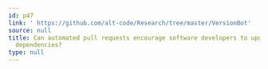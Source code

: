 ```yaml
---
id: p47
link: ' https://github.com/alt-code/Research/tree/master/VersionBot'
source: null
title: Can automated pull requests encourage software developers to upgrade out-of-date
  dependencies?
type: null
---
```

